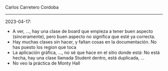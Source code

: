 Carlos Carretero Cordoba

---------------------------------------------------------
2023-04-17:
- A ver, ..., hay una clase de board que empieza a tener buen aspecto (sinceramente), pero buen aspecto no significa que esté ya correcta.
- Hay muchas clases sin hacer, y faltan cosas en la documentación. No has puesto los region que toca
- La aplicación gráfica, ..., no sé que hace en el sitio donde está: No está hecha, hay una clase llamada Student dentro, está duplicada, ...
- No veo la práctica de Monty Hall
